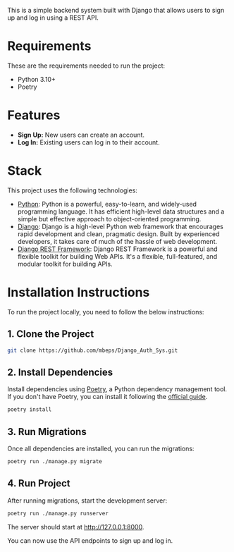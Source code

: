 This is a simple backend system built with Django that allows users to sign up and log in using a REST API.

# **Requirements**
These are the requirements needed to run the project:
- Python 3.10+
- Poetry

# **Features**

- **Sign Up:** New users can create an account.
- **Log In:** Existing users can log in to their account.

# **Stack**

This project uses the following technologies:

- [Python](https://www.python.org/): Python is a powerful, easy-to-learn, and widely-used programming language. It has efficient high-level data structures and a simple but effective approach to object-oriented programming.
- [Django](https://www.djangoproject.com/): Django is a high-level Python web framework that encourages rapid development and clean, pragmatic design. Built by experienced developers, it takes care of much of the hassle of web development.
- [Django REST Framework](https://www.django-rest-framework.org/): Django REST Framework is a powerful and flexible toolkit for building Web APIs. It's a flexible, full-featured, and modular toolkit for building APIs.

# **Installation Instructions**

To run the project locally, you need to follow the below instructions:

## 1. **Clone the Project**
```sh
git clone https://github.com/mbeps/Django_Auth_Sys.git
```


## 2. **Install Dependencies**

Install dependencies using [Poetry](https://python-poetry.org/), a Python dependency management tool. If you don't have Poetry, you can install it following the [official guide](https://python-poetry.org/docs/#installation).


```bash
poetry install
```

## 3. **Run Migrations**

Once all dependencies are installed, you can run the migrations:

```bash
poetry run ./manage.py migrate
```

## 4. **Run Project** 
After running migrations, start the development server:

```bash
poetry run ./manage.py runserver
```

The server should start at http://127.0.0.1:8000.

You can now use the API endpoints to sign up and log in.
